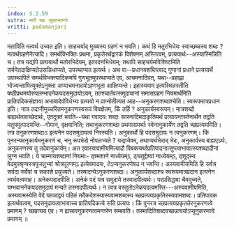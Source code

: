 ```yaml
---
index: 5.2.59
sutra: मतौ च्छः सूक्तसाम्नोः
vritti: padamanjari
---
```


 मताविति मत्वर्थ उच्यत इति। साहचर्याद् मुख्यस्य ग्रहणं न भवति। कथं हि मतुरभिधेयः स्याच्छब्दस्य शब्दः ? मत्वर्थग्रहणेनेत्यादि। समर्थविभक्तिः प्रथमा, प्रकृतेरर्थद्वारकं विशेषणम् अस्तित्वम्, प्रत्ययार्थः--अस्यास्मिन्निति च। तत्र यद्यपि प्रत्ययार्थो मतोरभिदेयम्, इतरदनभिधेयम्; तथापि साहचर्यमविशिष्टमिति सर्वमेतदाक्षिप्यतेउसन्निधाप्यते, उपस्थाप्यत इत्यर्थः। अथ वा--प्रधानवशब्तित्वाद् गुणानां प्रधाने प्रत्ययार्थे उपस्थापिते समर्थविभक्त्यादिकमपि गुणभूतमुपस्थाप्यते एव, आचमनादिवत्, यथा--व्रहाह्णा भोज्यन्तामित्युक्तेऽनुक्ता अप्याचमनादयोऽह्गभूता आक्षिप्यन्ते। इहास्यवाम इत्यस्मिन्नस्तीति षष्ठीप्रथमयोरुपलम्भादनेकपदसमुदायोऽयम्, ततश्चार्तवत्समुदायानां समासग्रहणं नियमार्थमिति प्रातिपदिकसंज्ञाया अभाबादेवंविधेभ्यः प्रत्ययो न प्राप्नोतीत्यत आह--अनुकरणशब्दाश्चेति। स्वरूपमात्रप्रधान इति। नात्र तदानीमुच्चरितमनुकरणस्वरूपं विवक्षैतम्, किं तर्हि ? अनुकार्यस्वरूपम्। मात्रशब्दो बाह्यर्थव्यवच्छेदार्थः, एतदुक्तं भवति--यथा गवादयः शब्दाः सास्नादिमदाकृतिमर्थं प्रत्यायन्तस्तेनार्थेन तद्वति मतुपमुत्पादयन्ति--गोमान्, वृक्षवानिति; तथानुकरणशब्दाः प्रथमासमर्थाः स्वेनानुकार्येण तद्वति च्छप्रत्ययमिति। तत्र ठनुकरणशब्दाःऽ इत्यनेन पदसमुदायत्वं निरस्यति। अनुकार्थो हि पदसमुदायः न त्वनुकरणम्। किं पुनरन्यदनुकार्यमनुकरणं च, ननु रूपभेदो नोपलभ्यते ? यद्यप्येवम्, तथाप्यर्थभेदाद् भेदः, अनुकार्यस्य बाह्यएऽर्थः, अनुकरणस्य तु तदेवानुकार्यम्। अत एवास्यावामीयमित्यादौ विबक्त्यर्थाप्रतिपादनात्सुप्त्वाभावात्स्यशब्दादीनां लुग्न भवति। ये चाम्नायशब्दानां नियमाः- ठ्श्मशाने नाध्येयम्ऽ, ठ्चतुर्द्दश्यां नाध्येयम्ऽ, ठ्शूद्स्य वेदमुपश्रृण्वस्त्रपुजतुभ्यां श्रोत्रपूरणम्ऽ इत्येवमादयः, तेऽप्यनुकरणेषउ न भवन्ति। अस्यवामीयमिति हि सर्वत्र सर्वदा सर्वेपां च सकाशे प्रयुज्यते। तस्मादन्येऽनुकरणशब्दाः। अनुकार्यशब्दाश्च स्वरूपमात्रप्रदान इत्यनेन त्वर्थवत्वमाह। अनेकपदादपीति। अनेकं पदं यत्र समुदाये तस्मादपीत्यर्थः। परप्रसिद्ध्या चैवमुच्यते, यम्भवाननेकपदसमुदायं मन्यते तस्मादपीत्यर्थः। न त्वत्र वस्तुतोऽनेकपदत्वमस्ति---अस्यवामीयमिति, अस्यवामस्येति वेदे यत्पदद्वयं पठितं तदैकदेशस्यास्यवामशब्दस्य च्छप्रत्ययप्रकृतिरस्यवामशब्दः। प्रतिपादक इत्यर्थवत्वम्, पदसमुदायत्वाभावाच्च प्रातिपदिकत्वे सति प्रत्ययः। किं पुनरत्र च्छप्रत्ययप्रकृततेरनुकरणत्वे प्रमाणम् ? च्छप्रत्यय एव। न ह्यसावनुकरणत्वमन्तरेण सम्बवति। तस्मादितिशब्दवच्छप्रत्ययोऽप्युनुकरणत्वे प्रमाणम् ॥